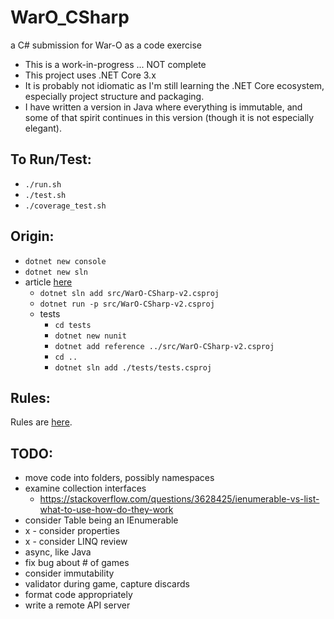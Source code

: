 
WarO_CSharp
=========

a C# submission for War-O as a code exercise

* This is a work-in-progress ... NOT complete
* This project uses .NET Core 3.x
* It is probably not idiomatic as I'm still learning the .NET Core ecosystem, especially project structure and packaging.
* I have written a version in Java where everything is immutable, and some of that spirit continues in this version (though it is not especially elegant).

To Run/Test:
---------

* `./run.sh`
* `./test.sh`
* `./coverage_test.sh`

Origin:
---------

* `dotnet new console`
* `dotnet new sln`
* article [here](https://insimpleterms.blog/adding-nunit-tests-to-a-net-core-console-app)
    - `dotnet sln add src/WarO-CSharp-v2.csproj`
    - `dotnet run -p src/WarO-CSharp-v2.csproj`
    - tests
        - `cd tests`
        - `dotnet new nunit`
        - `dotnet add reference ../src/WarO-CSharp-v2.csproj`
        - `cd ..`
        - `dotnet sln add ./tests/tests.csproj`

Rules:
---------

Rules are [here](Rules.md).

TODO:
---------

* move code into folders, possibly namespaces
* examine collection interfaces 
    - https://stackoverflow.com/questions/3628425/ienumerable-vs-list-what-to-use-how-do-they-work
* consider Table being an IEnumerable
* x - consider properties 
* x - consider LINQ review
* async, like Java
* fix bug about # of games
* consider immutability
* validator during game, capture discards 
* format code appropriately
* write a remote API server 
